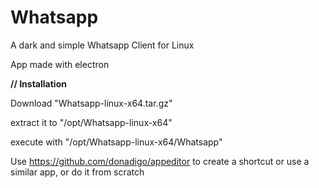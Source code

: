 # Whatsapp
A dark and simple Whatsapp Client for Linux

App made with electron

**// Installation**

Download "Whatsapp-linux-x64.tar.gz"

extract it to "/opt/Whatsapp-linux-x64"

execute with "/opt/Whatsapp-linux-x64/Whatsapp"

Use https://github.com/donadigo/appeditor 
to create a shortcut or use a similar app, or do it from scratch

